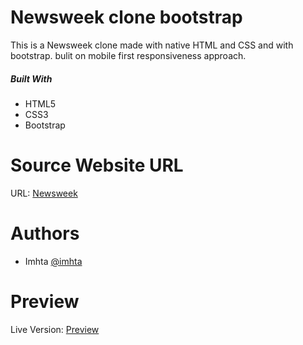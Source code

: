 # Newsweek clone bootstrap
This is a Newsweek clone made with native HTML and CSS and with bootstrap. bulit on mobile first responsiveness approach.

##### Built With
+ HTML5
+ CSS3
+ Bootstrap

# Source Website URL 

URL: [Newsweek](https://www.newsweek.com/)

# Authors
+ Imhta [@imhta](https://github.com/imhta)

# Preview
Live Version: [Preview](https://newsweek-clone-bootstrap.imhta.now.sh)

